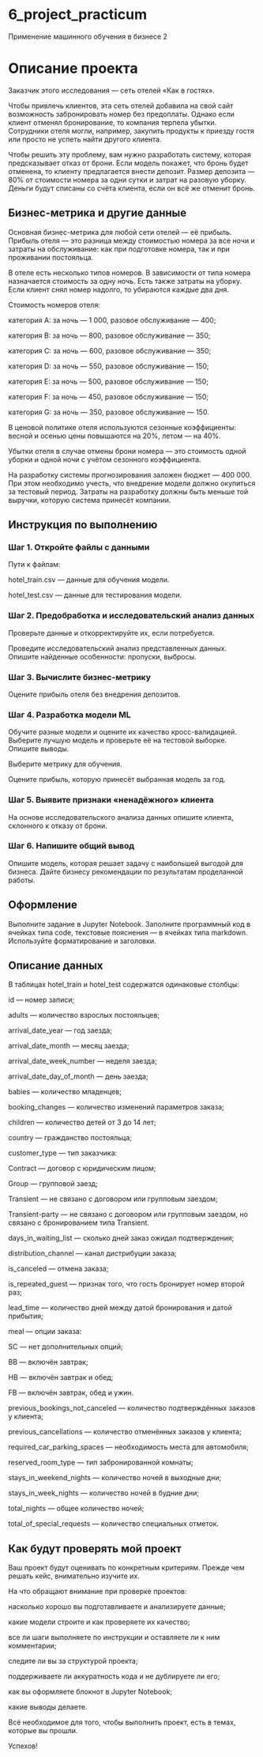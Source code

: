 # 6_project_practicum

Применение машинного обучения в бизнесе 2

# Описание проекта

Заказчик этого исследования — сеть отелей «Как в гостях».

Чтобы привлечь клиентов, эта сеть отелей добавила на свой сайт возможность забронировать номер без предоплаты. Однако если клиент отменял бронирование, то компания терпела убытки. Сотрудники отеля могли, например, закупить продукты к приезду гостя или просто не успеть найти другого клиента.

Чтобы решить эту проблему, вам нужно разработать систему, которая предсказывает отказ от брони. Если модель покажет, что бронь будет отменена, то клиенту предлагается внести депозит. Размер депозита — 80% от стоимости номера за одни сутки и затрат на разовую уборку. Деньги будут списаны со счёта клиента, если он всё же отменит бронь.

## Бизнес-метрика и другие данные

Основная бизнес-метрика для любой сети отелей — её прибыль. Прибыль отеля — это разница между стоимостью номера за все ночи и затраты на обслуживание: как при подготовке номера, так и при проживании постояльца.

В отеле есть несколько типов номеров. В зависимости от типа номера назначается стоимость за одну ночь. Есть также затраты на уборку. Если клиент снял номер надолго, то убираются каждые два дня.

Стоимость номеров отеля:

категория A: за ночь — 1 000, разовое обслуживание — 400;

категория B: за ночь — 800, разовое обслуживание — 350;

категория C: за ночь — 600, разовое обслуживание — 350;

категория D: за ночь — 550, разовое обслуживание — 150;

категория E: за ночь — 500, разовое обслуживание — 150;

категория F: за ночь — 450, разовое обслуживание — 150;

категория G: за ночь — 350, разовое обслуживание — 150.

В ценовой политике отеля используются сезонные коэффициенты: весной и осенью цены повышаются на 20%, летом — на 40%.

Убытки отеля в случае отмены брони номера — это стоимость одной уборки и одной ночи с учётом сезонного коэффициента.

На разработку системы прогнозирования заложен бюджет — 400 000. При этом необходимо учесть, что внедрение модели должно окупиться за тестовый период. Затраты на разработку должны быть меньше той выручки, которую система принесёт компании.

## Инструкция по выполнению

### Шаг 1. Откройте файлы с данными

Пути к файлам:

hotel_train.csv — данные для обучения модели.

hotel_test.csv — данные для тестирования модели.

### Шаг 2. Предобработка и исследовательский анализ данных

Проверьте данные и откорректируйте их, если потребуется.

Проведите исследовательский анализ представленных данных. Опишите найденные особенности: пропуски, выбросы.

### Шаг 3. Вычислите бизнес-метрику

Оцените прибыль отеля без внедрения депозитов.

### Шаг 4. Разработка модели ML

Обучите разные модели и оцените их качество кросс-валидацией. Выберите лучшую модель и проверьте её на тестовой выборке. Опишите выводы.

Выберите метрику для обучения.

Оцените прибыль, которую принесёт выбранная модель за год.

### Шаг 5. Выявите признаки «ненадёжного» клиента

На основе исследовательского анализа данных опишите клиента, склонного к отказу от брони.

### Шаг 6. Напишите общий вывод

Опишите модель, которая решает задачу с наибольшей выгодой для бизнеса. Дайте бизнесу рекомендации по результатам проделанной работы.

## Оформление
Выполните задание в Jupyter Notebook. Заполните программный код в ячейках типа code, текстовые пояснения — в ячейках типа markdown. Используйте форматирование и заголовки.

## Описание данных

В таблицах hotel_train и hotel_test содержатся одинаковые столбцы:

id — номер записи;

adults — количество взрослых постояльцев;

arrival_date_year — год заезда;

arrival_date_month — месяц заезда;

arrival_date_week_number — неделя заезда;

arrival_date_day_of_month — день заезда;

babies — количество младенцев;

booking_changes — количество изменений параметров заказа;

children — количество детей от 3 до 14 лет;

country — гражданство постояльца;

customer_type — тип заказчика:

Contract — договор с юридическим лицом;

Group — групповой заезд;

Transient — не связано с договором или групповым заездом;

Transient-party — не связано с договором или групповым заездом, но связано с бронированием типа Transient.

days_in_waiting_list — сколько дней заказ ожидал подтверждения;

distribution_channel — канал дистрибуции заказа;

is_canceled — отмена заказа;

is_repeated_guest — признак того, что гость бронирует номер второй раз;

lead_time — количество дней между датой бронирования и датой прибытия;

meal — опции заказа:

SC — нет дополнительных опций;

BB — включён завтрак;

HB — включён завтрак и обед;

FB — включён завтрак, обед и ужин.

previous_bookings_not_canceled — количество подтверждённых заказов у клиента;

previous_cancellations — количество отменённых заказов у клиента;

required_car_parking_spaces — необходимость места для автомобиля;

reserved_room_type — тип забронированной комнаты;

stays_in_weekend_nights — количество ночей в выходные дни;

stays_in_week_nights — количество ночей в будние дни;

total_nights — общее количество ночей;

total_of_special_requests — количество специальных отметок.

## Как будут проверять мой проект

Ваш проект будут оценивать по конкретным критериям. Прежде чем решать кейс, внимательно изучите их.

На что обращают внимание при проверке проектов:

насколько хорошо вы подготавливаете и анализируете данные;

какие модели строите и как проверяете их качество;

все ли шаги выполняете по инструкции и оставляете ли к ним комментарии;

следите ли вы за структурой проекта;

поддерживаете ли аккуратность кода и не дублируете ли его;

как вы оформляете блокнот в Jupyter Notebook;

какие выводы делаете.

Всё необходимое для того, чтобы выполнить проект, есть в темах, которые вы прошли.

Успехов!
